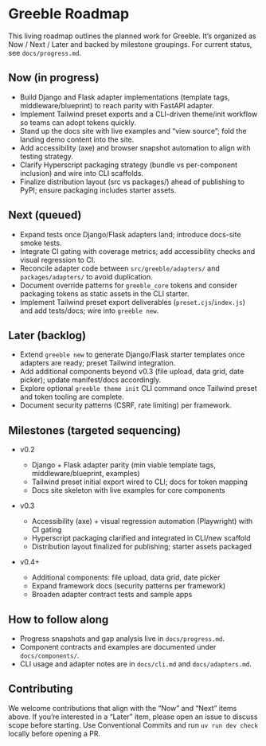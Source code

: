 # Greeble Roadmap

This living roadmap outlines the planned work for Greeble. It’s organized as Now / Next / Later and backed by milestone groupings. For current status, see `docs/progress.md`.

## Now (in progress)

- Build Django and Flask adapter implementations (template tags, middleware/blueprint) to reach parity with FastAPI adapter.
- Implement Tailwind preset exports and a CLI-driven theme/init workflow so teams can adopt tokens quickly.
- Stand up the docs site with live examples and “view source”; fold the landing demo content into the site.
- Add accessibility (axe) and browser snapshot automation to align with testing strategy.
- Clarify Hyperscript packaging strategy (bundle vs per-component inclusion) and wire into CLI scaffolds.
- Finalize distribution layout (src vs packages/) ahead of publishing to PyPI; ensure packaging includes starter assets.

## Next (queued)

- Expand tests once Django/Flask adapters land; introduce docs-site smoke tests.
- Integrate CI gating with coverage metrics; add accessibility checks and visual regression to CI.
- Reconcile adapter code between `src/greeble/adapters/` and `packages/adapters/` to avoid duplication.
- Document override patterns for `greeble_core` tokens and consider packaging tokens as static assets in the CLI starter.
- Implement Tailwind preset export deliverables (`preset.cjs`/`index.js`) and add tests/docs; wire into `greeble new`.

## Later (backlog)

- Extend `greeble new` to generate Django/Flask starter templates once adapters are ready; preset Tailwind integration.
- Add additional components beyond v0.3 (file upload, data grid, date picker); update manifest/docs accordingly.
- Explore optional `greeble theme init` CLI command once Tailwind preset and token tooling are complete.
- Document security patterns (CSRF, rate limiting) per framework.

## Milestones (targeted sequencing)

- v0.2
  - Django + Flask adapter parity (min viable template tags, middleware/blueprint, examples)
  - Tailwind preset initial export wired to CLI; docs for token mapping
  - Docs site skeleton with live examples for core components

- v0.3
  - Accessibility (axe) + visual regression automation (Playwright) with CI gating
  - Hyperscript packaging clarified and integrated in CLI/new scaffold
  - Distribution layout finalized for publishing; starter assets packaged

- v0.4+
  - Additional components: file upload, data grid, date picker
  - Expand framework docs (security patterns per framework)
  - Broaden adapter contract tests and sample apps

## How to follow along

- Progress snapshots and gap analysis live in `docs/progress.md`.
- Component contracts and examples are documented under `docs/components/`.
- CLI usage and adapter notes are in `docs/cli.md` and `docs/adapters.md`.

## Contributing

We welcome contributions that align with the “Now” and “Next” items above. If you’re interested in a “Later” item, please open an issue to discuss scope before starting. Use Conventional Commits and run `uv run dev check` locally before opening a PR.

